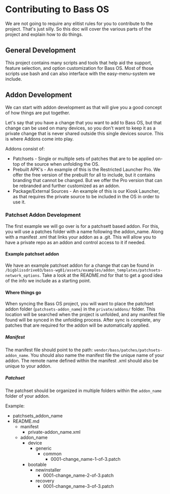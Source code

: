 # Contributing to Bass OS

We are not going to require any elitist rules for you to contribute to the project. That's just silly. So this doc will cover the various parts of the project and explain how to do things. 

## General Development

This project contains many scripts and tools that help aid the support, feature selection, and option customization for Bass OS. Most of those scripts use bash and can also interface with the easy-menu-system we include. 

## Addon Development

We can start with addon development as that will give you a good concept of how things are put together. 

Let's say that you have a change that you want to add to Bass OS, but that change can be used on many devices, so you don't want to keep it as a private change that is never shared outside this single devices source. This is where Addons come into play. 

Addons consist of:

* Patchsets - Single or multiple sets of patches that are to be applied on-top of the source when unfolding the OS. 
* Prebuilt APK's - An example of this is the Restricted Launcher Pro. We offer the free version of the prebuilt for all to include, but it contains branding that cannot be changed. But we offer the Pro version that can be rebranded and further customized as an addon.
* Package/External Sources - An example of this is our Kiosk Launcher, as that requires the private source to be included in the OS in order to use it. 

### Patchset Addon Development

The first example we will go over is for a patchsett based addon. For this, you will use a patches folder with a name following the addon_name. Along with a manifest .xml that links your addon as a .git. This will allow you to have a private repo as an addon and control access to it if needed. 

#### Example patchset addon

We have an example patchset addon for a change that can be found in `/bigblissdrive03/bass-wg01/assets/examples/addon_templates/patchsets-network_options`. Take a look at the README.md for that to get a good idea of the info we include as a starting point. 

#### Where things go

When syncing the Bass OS project, you will want to place the patchset addon folder (`patchsets-addon_name`) in the `private/addons/` folder. This location will be searched when the project is unfolded, and any manifest file found will be synced in the unfolding process. After sync is complete, any patches that are required for the addon will be automatically applied. 

##### Manifest 

The manifest file should point to the path: `vendor/bass/patches/patchsets-addon_name`. You should also name the manifest file the unique name of your addon. The remote name defined within the manifest .xml should also be unique to your addon. 

##### Patchset

The patchset should be organized in multiple folders within the `addon_name` folder of your addon. 

Example:
- patchsets_addon_name
- README.md
	- manifest
		- private-addon_name.xml
	- addon_name
		- device
			- generic
				- common
					- 0001-change_name-1-of-3.patch
		- bootable
			- newinstaller
				- 0001-change_name-2-of-3.patch
			- recovery
				- 0001-change_name-3-of-3.patch


